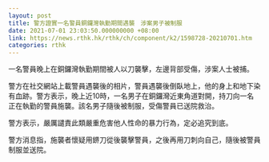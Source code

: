 ```yaml
---
layout: post
title: 警方證實一名警員銅鑼灣執勤期間遇襲　涉案男子被制服
date: 2021-07-01 23:03:50.000000000 +08:00
link: https://news.rthk.hk/rthk/ch/component/k2/1598728-20210701.htm
categories: rthk
---
```


一名警員晚上在銅鑼灣執勤期間被人以刀襲擊，左邊背部受傷，涉案人士被捕。

警方在社交網站上載警員遇襲後的相片，警員遇襲後倒臥地上，他的身上和地下染有血跡。警方表示，晚上近10時，一名男子在銅鑼灣近東角道對開，持刀向一名正在執勤的警員施襲。該名男子隨後被制服，受傷警員已送院救治。

警方表示，嚴厲譴責此類嚴重危害他人性命的暴力行為，定必追究到底。

警方消息指，施襲者懷疑用鎅刀從後襲擊警員，之後再用刀刺向自己，隨後被警員制服並送院。

